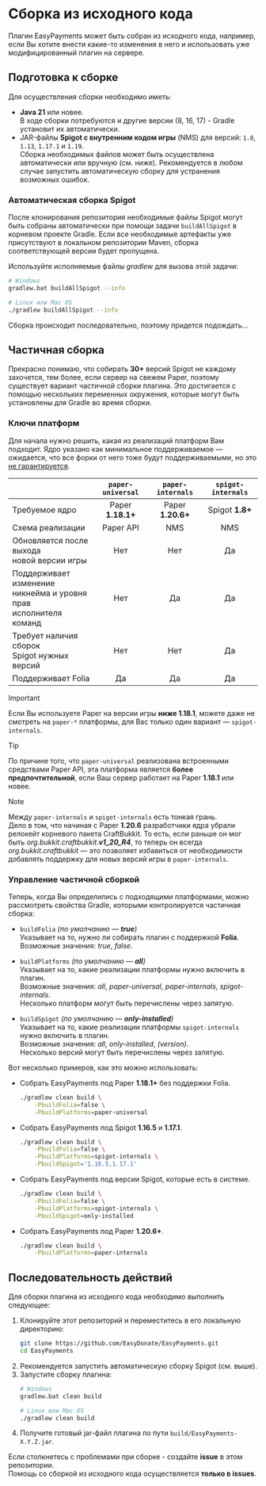 # Сборка из исходного кода
Плагин EasyPayments может быть собран из исходного кода, например, если Вы хотите внести какие-то изменения
в него и использовать уже модифицированный плагин на сервере.

## Подготовка к сборке
Для осуществления сборки необходимо иметь:
- **Java 21** или новее.<br>
  В ходе сборки потребуются и другие версии (8, 16, 17) - Gradle установит их автоматически.
- JAR-файлы **Spigot с внутренним кодом игры** (NMS) для версий: `1.8`, `1.13`, `1.17.1` и `1.19`.<br>
  Сборка необходимых файлов может быть осуществлена автоматически или вручную (см. ниже).
  Рекомендуется в любом случае запустить автоматическую сборку для устранения возможных ошибок.

### Автоматическая сборка Spigot
После клонирования репозитория необходимые файлы Spigot могут быть собраны автоматически
при помощи задачи `buildAllSpigot` в корневом проекте Gradle. Если все необходимые
артефакты уже присутствуют в локальном репозитории Maven, сборка соответствующей версии
будет пропущена.

Используйте исполняемые файлы _gradlew_ для вызова этой задачи:
```bash
# Windows
gradlew.bat buildAllSpigot --info

# Linux или Mac OS
./gradlew buildAllSpigot --info
```
Сборка происходит последовательно, поэтому придется подождать...


## Частичная сборка
Прекрасно понимаю, что собирать **30+** версий Spigot не каждому захочется,
тем более, если сервер на свежем Paper, поэтому существует вариант частичной
сборки плагина. Это достигается с помощью нескольких переменных окружения,
которые могут быть установлены для Gradle во время сборки.

### Ключи платформ
Для начала нужно решить, какая из реализаций платформ Вам подходит. Ядро указано
как минимальное поддерживаемое — ожидается, что все форки от него тоже будут
поддерживаемыми, но это [не гарантируется](/docs/3rd-party-platforms.md).

|                                                                        | `paper-universal` | `paper-internals` | `spigot-internals` |
|------------------------------------------------------------------------|:-----------------:|:-----------------:|:------------------:|
| Требуемое ядро                                                         | Paper **1.18.1+** | Paper **1.20.6+** |  Spigot **1.8+**   |
| Схема реализации                                                       |     Paper API     |        NMS        |        NMS         |
| Обновляется после выхода<br>новой версии игры                          |        Нет        |        Нет        |         Да         |
| Поддерживает изменение<br>никнейма и уровня прав<br>исполнителя команд |        Нет        |        Да         |         Да         |
| Требует наличия сборок<br>Spigot нужных версий                         |        Нет        |        Нет        |         Да         |
| Поддерживает Folia                                                     |        Да         |        Да         |         Да         |

> [!IMPORTANT]
> Если Вы используете Paper на версии игры **ниже 1.18.1**, можете даже не смотреть на
> `paper-*` платформы, для Вас только один вариант — `spigot-internals`.

> [!TIP]
> По причине того, что `paper-universal` реализована встроенными средствами Paper API,
> эта платформа является **более предпочтительной**, если Ваш сервер работает на
> Paper **1.18.1** или новее.

> [!NOTE]
> Между `paper-internals` и `spigot-internals` есть тонкая грань.<br>
> Дело в том, что начиная с Paper **1.20.6** разработчики ядра убрали релокейт
> корневого пакета CraftBukkit. То есть, если раньше он мог быть *org.bukkit.craftbukkit.**v1_20_R4***,
> то теперь он всегда *org.bukkit.craftbukkit* — это позволяет избавиться от необходимости
> добавлять поддержку для новых версий игры в `paper-internals`.

### Управление частичной сборкой
Теперь, когда Вы определились с подходящими платформами, можно рассмотреть свойства Gradle,
которыми контролируется частичная сборка:

- `buildFolia` *(по умолчанию — **true**)*<br>
  Указывает на то, нужно ли собирать плагин с поддержкой **Folia**.<br>
  Возможные значения: *true*, *false*.

- `buildPlatforms` *(по умолчанию — **all**)*<br>
  Указывает на то, какие реализации платформы нужно включить в плагин.<br>
  Возможные значения: *all*, *paper-universal*, *paper-internals*, *spigot-internals*.<br>
  Несколько платформ могут быть перечислены через запятую.

- `buildSpigot` *(по умолчанию — **only-installed**)*<br>
  Указывает на то, какие реализации платформы `spigot-internals` нужно включить в плагин.<br>
  Возможные значения: *all*, *only-installed*, *(version)*.<br>
  Несколько версий могут быть перечислены через запятую.

Вот несколько примеров, как это можно использовать:
- Собрать EasyPayments под Paper **1.18.1+** без поддержки Folia.
  ```bash
  ./gradlew clean build \
      -PbuildFolia=false \
      -PbuildPlatforms=paper-universal
  ```
- Собрать EasyPayments под Spigot **1.16.5** и **1.17.1**.
  ```bash
  ./gradlew clean build \
      -PbuildFolia=false \
      -PbuildPlatforms=spigot-internals \
      -PbuildSpigot='1.16.5,1.17.1'
  ```
- Собрать EasyPayments под версии Spigot, которые есть в системе.
  ```bash
  ./gradlew clean build \
      -PbuildFolia=false \
      -PbuildPlatforms=spigot-internals \
      -PbuildSpigot=only-installed
  ```
- Собрать EasyPayments под Paper **1.20.6+**.
  ```bash
  ./gradlew clean build \
      -PbuildPlatforms=paper-internals
  ```

## Последовательность действий
Для сборки плагина из исходного кода необходимо выполнить следующее:
1. Клонируйте этот репозиторий и переместитесь в его локальную директорию:
   ```bash
   git clone https://github.com/EasyDonate/EasyPayments.git
   cd EasyPayments
   ```
2. Рекомендуется запустить автоматическую сборку Spigot (см. выше).
3. Запустите сборку плагина:
   ```bash
   # Windows
   gradlew.bat clean build

   # Linux или Mac OS
   ./gradlew clean build
   ```
4. Получите готовый jar-файл плагина по пути `build/EasyPayments-X.Y.Z.jar`.

Если столкнетесь с проблемами при сборке - создайте **issue** в этом репозитории.<br>
Помощь со сборкой из исходного кода осуществляется **только в issues**.
